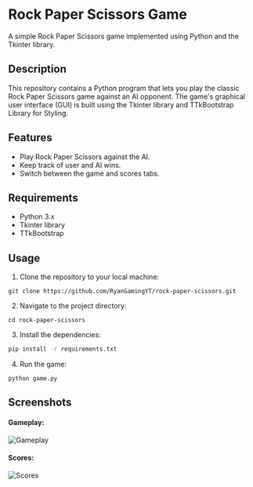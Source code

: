 # Rock Paper Scissors Game

A simple Rock Paper Scissors game implemented using Python and the Tkinter library.

## Description

This repository contains a Python program that lets you play the classic Rock Paper Scissors game against an AI opponent. The game's graphical user interface (GUI) is built using the Tkinter library and TTkBootstrap Library for Styling.

## Features

- Play Rock Paper Scissors against the AI.
- Keep track of user and AI wins.
- Switch between the game and scores tabs.

## Requirements

- Python 3.x
- Tkinter library
- TTkBootstrap

## Usage

1. Clone the repository to your local machine:

```shell
git clone https://github.com/RyanGamingYT/rock-paper-scissors.git
```
2. Navigate to the project directory:
```shell
cd rock-paper-scissors
```
3. Install the dependencies:
```bash
pip install -r requirements.txt
```
4. Run the game:
```shell
python game.py
```
## Screenshots
#### Gameplay:
![Gameplay](https://github.com/RyanGamingYT/Rock-Paper-Scissors/blob/main/Screenshots/Gameplay.JPG)
#### Scores:
![Scores](https://github.com/RyanGamingYT/Rock-Paper-Scissors/blob/main/Screenshots/Scores.JPG)
